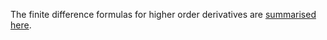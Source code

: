 The finite difference formulas for higher order derivatives are [summarised here](https://en.wikipedia.org/wiki/Finite_difference#Higher-order_differences).